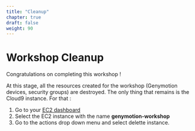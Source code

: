 ```yaml
---
title: "Cleanup"
chapter: true
draft: false
weight: 90
---
```


# Workshop Cleanup

Congratulations on completing this workshop ! 

At this stage, all the resources created for the workshop (Genymotion devices, security groups) are destroyed. The only thing that remains is the Cloud9 instance. For that :

1. Go to your [EC2 dashboard](https://console.aws.amazon.com/ec2/v2/home?region=us-east-1#Instances:)  
1. Select the EC2 instance with the name **genymotion-workshop**
1. Go to the actions drop down menu and select delette instance.